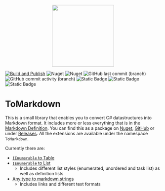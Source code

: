 <p align="center">
    <img src="https://github.com/kris701/PDDLSharp/assets/22596587/bc8cb98e-bf75-44ca-935b-cd09f9b9b7de" width="200" height="200" />
</p>

[![Build and Publish](https://github.com/kris701/ToMarkdown/actions/workflows/dotnet-desktop.yml/badge.svg)](https://github.com/kris701/ToMarkdown/actions/workflows/dotnet-desktop.yml)
![Nuget](https://img.shields.io/nuget/v/ToMarkdown)
![Nuget](https://img.shields.io/nuget/dt/ToMarkdown)
![GitHub last commit (branch)](https://img.shields.io/github/last-commit/kris701/ToMarkdown/main)
![GitHub commit activity (branch)](https://img.shields.io/github/commit-activity/m/kris701/ToMarkdown)
![Static Badge](https://img.shields.io/badge/Platform-Windows-blue)
![Static Badge](https://img.shields.io/badge/Platform-Linux-blue)
![Static Badge](https://img.shields.io/badge/Framework-dotnet--7.0-green)

# ToMarkdown

This is a small library that enables you to convert C# datastructures into Markdown format.
It includes more or less everything that is in the [Markdown Definition](https://www.markdownguide.org/basic-syntax/).
You can find this as a package on [Nuget](https://www.nuget.org/packages/ToMarkdown/), [GitHub](https://github.com/kris701/ToMarkdown/pkgs/nuget/ToMarkdown) or under [Releases](https://github.com/kris701/ToMarkdown/releases).
All the extensions are available under the namespace `ToMarkdown`.

Currently there are:
* [`IEnumerable` to Table](./ToMarkdown/Tables/ToMarkdownTableExtensions.cs)
* [`IEnumerable` to List](./ToMarkdown/Lists/ToMarkdownListExtensions.cs)
  * Includes different list styles (enumerated, unordered and task list) as well as definition lists
* [Any type to markdown strings](./ToMarkdown/Strings/ToMarkdownStringExtensions.cs)
  * Includes links and different text formats
